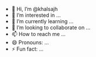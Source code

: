 - 👋 Hi, I’m @khalsajh
- 👀 I’m interested in ...
- 🌱 I’m currently learning ...
- 💞️ I’m looking to collaborate on ...
- 📫 How to reach me ...
- 😄 Pronouns: ...
- ⚡ Fun fact: ...

<!---
khalsajh/khalsajh is a ✨ special ✨ repository because its `README.md` (this file) appears on your GitHub profile.
You can click the Preview link to take a look at your changes.
--->
